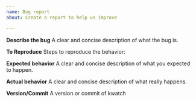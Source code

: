 ```yaml
---
name: Bug report
about: Create a report to help us improve

---
```


**Describe the bug**
A clear and concise description of what the bug is.

**To Reproduce**
Steps to reproduce the behavior:

**Expected behavior**
A clear and concise description of what you expected to happen.

**Actual behavior**
A clear and concise description of what really happens.

**Version/Commit**
A version or commit of kwatch